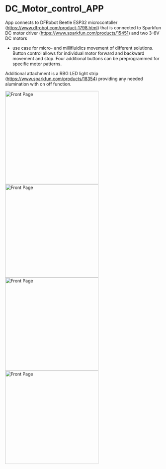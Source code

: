# DC_Motor_control_APP

App connects to DFRobot Beetle ESP32 microcontoller (https://www.dfrobot.com/product-1798.html) that is connected to Sparkfun DC motor driver (https://www.sparkfun.com/products/15451) and two 3-6V DC motors
- use case for micro- and millifluidics movement of different solutions. 
Button control allows for individual motor forward and backward movement and stop.
Four additional buttons can be preprogrammed for specific motor patterns.

Additional attachment is a RBG LED light strip (https://www.sparkfun.com/products/18354) providing any needed alumination with on off function.

<img src= "https://github.com/CMehner-space/Counter_Timestamp_App/assets/69016840/a77a0864-9731-4c09-979f-0ec2c20738eb" alt="Front Page" width="300">

<img src= "https://github.com/CMehner-space/DC_Motor_control_APP/assets/69016840/04a7463b-7831-4757-891e-652b5f0b9c0a" alt="Front Page" width="300">
<img src= "https://github.com/CMehner-space/DC_Motor_control_APP/assets/69016840/28b4f4e8-69d7-485c-9b6e-7bed142dd5c8" alt="Front Page" width="300">
<img src= "https://github.com/CMehner-space/DC_Motor_control_APP/assets/69016840/3c56b971-1421-4305-bf94-725838321872" alt="Front Page" width="300">
